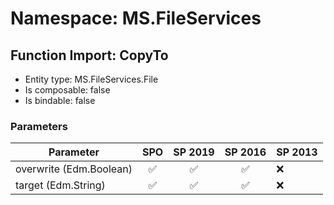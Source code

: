 # Namespace: MS.FileServices

## Function Import: CopyTo

- Entity type: MS.FileServices.File
- Is composable: false
- Is bindable: false

### Parameters

Parameter | SPO | SP 2019 | SP 2016 | SP 2013
----------|:---:|:-------:|:-------:|:-------
overwrite (Edm.Boolean) | ✅ | ✅ | ✅ | ❌
target (Edm.String) | ✅ | ✅ | ✅ | ❌